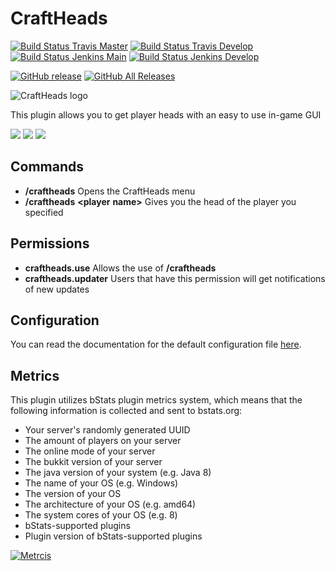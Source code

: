 CraftHeads
==========

[![Build Status Travis Master](https://img.shields.io/travis/com/ursinn/craftheads/master?logo=travis&label=build%20master)](https://travis-ci.com/ursinn/craftheads)
[![Build Status Travis Develop](https://img.shields.io/travis/com/ursinn/craftheads/develop?logo=travis&label=build%20develop)](https://travis-ci.com/ursinn/craftheads)
[![Build Status Jenkins Main](https://img.shields.io/jenkins/build?jobUrl=https%3A%2F%2Fci.filli-it.ch%2Fjob%2Fursinn%2Fjob%2Fcraftheads%2Fjob%2Fmain%2F&label=build%20master&logo=jenkins)](https://ci.filli-it.ch/job/ursinn/job/craftheads)
[![Build Status Jenkins Develop](https://img.shields.io/jenkins/build?jobUrl=https%3A%2F%2Fci.filli-it.ch%2Fjob%2Fursinn%2Fjob%2Fcraftheads%2Fjob%2Fdevelop%2F&label=build%20develop&logo=jenkins)](https://ci.filli-it.ch/job/ursinn/job/craftheads)

[![GitHub release](https://img.shields.io/github/release/ursinn/CraftHeads.svg?logo=github)](https://github.com/ursinn/CraftHeads/releases/latest)
[![GitHub All Releases](https://img.shields.io/github/downloads/ursinn/CraftHeads/total.svg?logo=github)](https://github.com/ursinn/CraftHeads/releases)

![CraftHeads logo](http://i.imgur.com/WqkRLhF.png)

This plugin allows you to get player heads with an easy to use in-game GUI

![](http://i.imgur.com/qaC7lmA.png)
![](http://i.imgur.com/RbqMbRu.png)
![](http://i.imgur.com/PWqekGh.png)

## **Commands**
* **/craftheads** Opens the CraftHeads menu
* **/craftheads** **<player** **name>** Gives you the head of the player you specified

## **Permissions**
* **craftheads.use** Allows the use of **/craftheads**
* **craftheads.updater** Users that have this permission will get notifications of new updates

## **Configuration**
You can read the documentation for the default configuration file [here](https://github.com/ursinn/CraftHeads/blob/master/src/main/resources/config.yml).

## **Metrics**
This plugin utilizes bStats plugin metrics system, which means that the following information is collected and sent to bstats.org:
* Your server's randomly generated UUID
* The amount of players on your server
* The online mode of your server
* The bukkit version of your server
* The java version of your system (e.g. Java 8)
* The name of your OS (e.g. Windows)
* The version of your OS
* The architecture of your OS (e.g. amd64)
* The system cores of your OS (e.g. 8)
* bStats-supported plugins
* Plugin version of bStats-supported plugins

[![Metrcis](https://bstats.org/signatures/bukkit/CraftHeads.svg)](https://bstats.org/plugin/bukkit/CraftHeads/3033)
